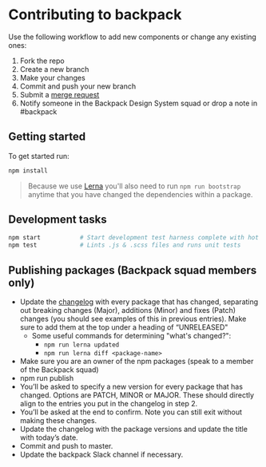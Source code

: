 # Contributing to backpack

Use the following workflow to add new components or change any existing ones:

1. Fork the repo
2. Create a new branch
3. Make your changes
4. Commit and push your new branch
5. Submit a [merge request](http://git.prod.skyscanner.local/backpack/backpack/merge_requests/)
6. Notify someone in the Backpack Design System squad or drop a note in #backpack

## Getting started

To get started run:

```sh
npm install
```

> Because we use [Lerna](https://lernajs.io) you'll also need to run `npm run bootstrap` anytime that you have changed
> the dependencies within a package.

## Development tasks

```sh
npm start           # Start development test harness complete with hot module reloading [HMR]
npm test            # Lints .js & .scss files and runs unit tests
```

## Publishing packages (Backpack squad members only)
- Update the [changelog](/changelog.md) with every package that has changed, separating out breaking changes (Major), 
  additions (Minor) and fixes (Patch) changes (you should see examples of this in previous entries). Make sure to add 
  them at the top under a heading of “UNRELEASED"
  - Some useful commands for determining "what's changed?":
    - `npm run lerna updated`
    - `npm run lerna diff <package-name>`
- Make sure you are an owner of the npm packages (speak to a member of the Backpack squad)
- npm run publish
- You’ll be asked to specify a new version for every package that has changed. Options are PATCH, MINOR or MAJOR. These should directly align to the entries you put in the changelog in step 2.
- You’ll be asked at the end to confirm. Note you can still exit without making these changes.
- Update the changelog with the package versions and update the title with today’s date.
- Commit and push to master.
- Update the backpack Slack channel if necessary.
